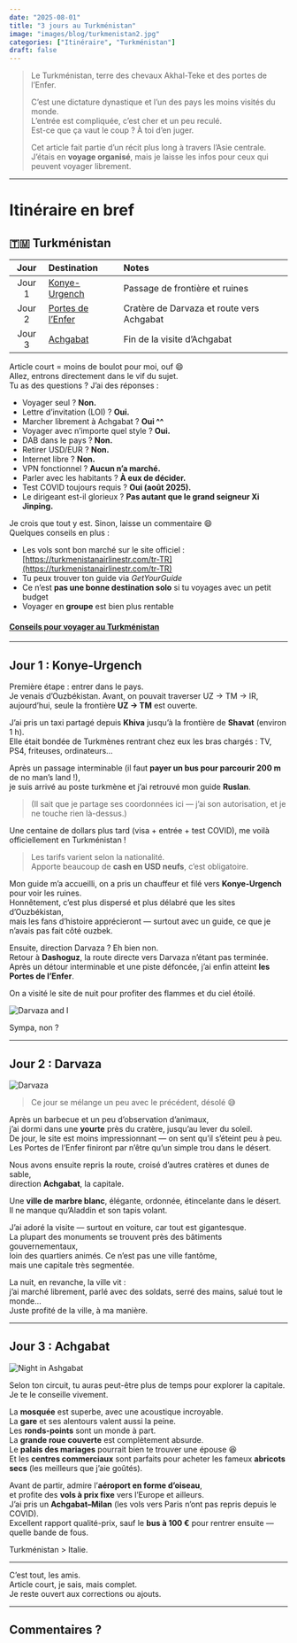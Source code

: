 ```yaml
---
date: "2025-08-01"
title: "3 jours au Turkménistan"
image: "images/blog/turkmenistan2.jpg"
categories: ["Itinéraire", "Turkménistan"]
draft: false
---
```


> Le Turkménistan, terre des chevaux Akhal-Teke et des portes de l’Enfer.  
>  
> C’est une dictature dynastique et l’un des pays les moins visités du monde.  
> L’entrée est compliquée, c’est cher et un peu reculé.  
> Est-ce que ça vaut le coup ? À toi d’en juger.  
>  
> Cet article fait partie d’un récit plus long à travers l’Asie centrale.  
> J’étais en **voyage organisé**, mais je laisse les infos pour ceux qui peuvent voyager librement.

---

# Itinéraire en bref

## 🇹🇲 Turkménistan

| Jour | Destination | Notes |
|:----:|:-------------|:------|
| Jour 1 | [Konye-Urgench](#jour-1-konye) | Passage de frontière et ruines |
| Jour 2 | [Portes de l’Enfer](#jour-2-darvaza) | Cratère de Darvaza et route vers Achgabat |
| Jour 3 | [Achgabat](#jour-3-achgabat) | Fin de la visite d’Achgabat |

Article court = moins de boulot pour moi, ouf 😄  
Allez, entrons directement dans le vif du sujet.  
Tu as des questions ? J’ai des réponses :

- Voyager seul ? **Non.**  
- Lettre d’invitation (LOI) ? **Oui.**  
- Marcher librement à Achgabat ? **Oui ^^**  
- Voyager avec n’importe quel style ? **Oui.**  
- DAB dans le pays ? **Non.**  
- Retirer USD/EUR ? **Non.**  
- Internet libre ? **Non.**  
- VPN fonctionnel ? **Aucun n’a marché.**  
- Parler avec les habitants ? **À eux de décider.**  
- Test COVID toujours requis ? **Oui (août 2025).**  
- Le dirigeant est-il glorieux ? **Pas autant que le grand seigneur Xi Jinping.**

Je crois que tout y est. Sinon, laisse un commentaire 😄  
Quelques conseils en plus :

- Les vols sont bon marché sur le site officiel : [https://turkmenistanairlinestr.com/tr-TR](https://turkmenistanairlinestr.com/tr-TR)  
- Tu peux trouver ton guide via *GetYourGuide*  
- Ce n’est **pas une bonne destination solo** si tu voyages avec un petit budget  
- Voyager en **groupe** est bien plus rentable  

#### [Conseils pour voyager au Turkménistan](/blog/howto-turkmenistan)

---

## Jour 1 : Konye-Urgench

Première étape : entrer dans le pays.  
Je venais d’Ouzbékistan. Avant, on pouvait traverser UZ → TM → IR,  
aujourd’hui, seule la frontière **UZ → TM** est ouverte.

J’ai pris un taxi partagé depuis **Khiva** jusqu’à la frontière de **Shavat** (environ 1 h).  
Elle était bondée de Turkmènes rentrant chez eux les bras chargés : TV, PS4, friteuses, ordinateurs…

Après un passage interminable (il faut **payer un bus pour parcourir 200 m** de no man’s land !),  
je suis arrivé au poste turkmène et j’ai retrouvé mon guide **Ruslan**.

> (Il sait que je partage ses coordonnées ici — j’ai son autorisation, et je ne touche rien là-dessus.)

Une centaine de dollars plus tard (visa + entrée + test COVID), me voilà officiellement en Turkménistan !

> Les tarifs varient selon la nationalité.  
> Apporte beaucoup de **cash en USD neufs**, c’est obligatoire.

Mon guide m’a accueilli, on a pris un chauffeur et filé vers **Konye-Urgench** pour voir les ruines.  
Honnêtement, c’est plus dispersé et plus délabré que les sites d’Ouzbékistan,  
mais les fans d’histoire apprécieront — surtout avec un guide, ce que je n’avais pas fait côté ouzbek.

Ensuite, direction Darvaza ? Eh bien non.  
Retour à **Dashoguz**, la route directe vers Darvaza n’étant pas terminée.  
Après un détour interminable et une piste défoncée, j’ai enfin atteint **les Portes de l’Enfer**.

On a visité le site de nuit pour profiter des flammes et du ciel étoilé.

![Darvaza and I](images/blog/turkmenistan3.jpg)

Sympa, non ?

---

## Jour 2 : Darvaza

![Darvaza](images/blog/turkmenistan4.jpg)

> Ce jour se mélange un peu avec le précédent, désolé 😅

Après un barbecue et un peu d’observation d’animaux,  
j’ai dormi dans une **yourte** près du cratère, jusqu’au lever du soleil.  
De jour, le site est moins impressionnant — on sent qu’il s’éteint peu à peu.  
Les Portes de l’Enfer finiront par n’être qu’un simple trou dans le désert.

Nous avons ensuite repris la route, croisé d’autres cratères et dunes de sable,  
direction **Achgabat**, la capitale.

Une **ville de marbre blanc**, élégante, ordonnée, étincelante dans le désert.  
Il ne manque qu’Aladdin et son tapis volant.

J’ai adoré la visite — surtout en voiture, car tout est gigantesque.  
La plupart des monuments se trouvent près des bâtiments gouvernementaux,  
loin des quartiers animés. Ce n’est pas une ville fantôme,  
mais une capitale très segmentée.

La nuit, en revanche, la ville vit :  
j’ai marché librement, parlé avec des soldats, serré des mains, salué tout le monde…  
Juste profité de la ville, à ma manière.

---

## Jour 3 : Achgabat

![Night in Ashgabat](images/blog/turkmenistan.jpg)

Selon ton circuit, tu auras peut-être plus de temps pour explorer la capitale.  
Je te le conseille vivement.

La **mosquée** est superbe, avec une acoustique incroyable.  
La **gare** et ses alentours valent aussi la peine.  
Les **ronds-points** sont un monde à part.  
La **grande roue couverte** est complètement absurde.  
Le **palais des mariages** pourrait bien te trouver une épouse 😆  
Et les **centres commerciaux** sont parfaits pour acheter les fameux **abricots secs** (les meilleurs que j’aie goûtés).

Avant de partir, admire l’**aéroport en forme d’oiseau**,  
et profite des **vols à prix fixe** vers l’Europe et ailleurs.  
J’ai pris un **Achgabat–Milan** (les vols vers Paris n’ont pas repris depuis le COVID).  
Excellent rapport qualité-prix, sauf le **bus à 100 €** pour rentrer ensuite — quelle bande de fous.

Turkménistan > Italie.

---

C’est tout, les amis.  
Article court, je sais, mais complet.  
Je reste ouvert aux corrections ou ajouts.

---
Commentaires ?
---
